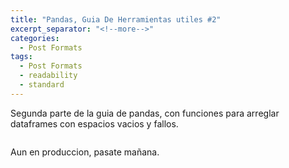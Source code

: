 ```yaml
---
title: "Pandas, Guia De Herramientas utiles #2"
excerpt_separator: "<!--more-->"
categories:
  - Post Formats
tags:
  - Post Formats
  - readability
  - standard
---
```


Segunda parte de la guia de pandas, con funciones para arreglar dataframes con espacios vacios y fallos.

<figure style="width: 600px">
  <img src="{{ site.url }}{{ site.baseurl }}/assets/images/pandas_2.JPG" alt="">
</figure> 

<!--more-->

Aun en produccion, pasate mañana. 

<figure style="width: 1800px">
  <img src="{{ site.url }}{{ site.baseurl }}/assets/images/lofi4.jpg" alt="">
</figure> 